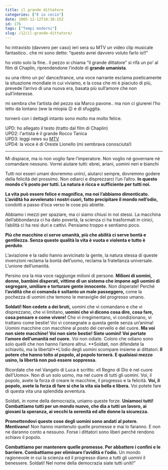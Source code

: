 ```yaml
---
title: il grande dittatore
categories: ["E io cecio"]
date: 2005-12-12T10:38:15Z
id: 176
tags: ["Tempi moderni"]
slug: /12/il-grande-dittatore/
---
```


<img src='/wp-content/ilgrandedittatore.jpg' alt='' align='left' />ho intravisto (davvero per caso) ieri sera su MTV un video clip musicale fantastico.. che mi sono detto: “questo avrei davvero voluto farlo io!!”
  
ho visto solo la fine.. il pezzo si chiama “il grande dittatore” si rifà un po’ al film di Chaplin, riprendendone l’indole di **grande umanista**.

su una ritmo un po’ dance/trance, una voce narrante esclama poeticamente la situazione mondiale in cui viviamo, e la cosa che mi è piaciuto di più, prevede l’arrivo di una nuova era, basata più sull’amore che non sull’interesse.

mi sembra che l’artista del pezzo sia Marco pavone.. ma non ci giurerei l’ho letto da lontano (ww la miopia 😉 e di sfuggita.
  
tornerò con i dettagli intanto sono molto ma molto felice.

UPD: ho allegato il testo (tratto dal film di Chaplin)  
UPD2: l'artista è il grande Rocco Tanica  
UPD3: leggi news su [MTV](http://www.mtv.it/news/news_page.asp?ID=32805&NAME=Elio+e+le+Storie+Tese&IDNEWS=15769)  
UPD4: la voce è di Oreste Lionello (mi sembrava conosciuta!)

---

Mi dispiace, ma io non voglio fare l’imperatore. Non voglio né governare né comandare nessuno. Vorrei aiutare tutti: ebrei, ariani, uomini neri e bianchi

Tutti noi esseri umani dovremmo unirci, aiutarci sempre, dovremmo godere della felicità del prossimo. Non odiarci e disprezzarci l’un l’altro. **In questo mondo c’è posto per tutti. La natura è ricca e sufficiente per tutti noi.**

**La vita può essere felice e magnifica, ma noi l’abbiamo dimenticato. L’avidità ha avvelenato i nostri cuori, fatto precipitare il mondo nell’odio,** condotti a passo d’oca verso le cose più abiette.

Abbiamo i mezzi per spaziare, ma ci siamo chiusi in noi stessi. La macchina dell’abbondanza ci ha dato povertà, la scienza ci ha trasformati in cinici, l’abilità ci ha resi duri e cattivi. Pensiamo troppo e sentiamo poco.

**Più che macchine ci serve umanità, più che abilità ci serve bontà e gentilezza. Senza queste qualità la vita è vuota e violenta e tutto è perduto**.

L’aviazione e la radio hanno avvicinato la gente, la natura stessa di queste invenzioni reclama la bontà dell’uomo, reclama la fratellanza universale. L’unione dell’umanità.

Persino ora la mia voce raggiunge milioni di persone. **Milioni di uomini, donne, bambini disperati, vittime di un sistema che impone agli uomini di segregare, umiliare e torturare gente innocente.** Non disperate! Perché **l’avidità che ci comanda è soltanto un male passeggero,** come la pochezza di uomini che temono le meraviglie del progresso umano.

**Soldati! Non cedete a dei bruti,** uomini che vi comandano e che vi disprezzano, che vi limitano, **uomini che vi dicono cosa dire, cosa fare, cosa pensare e come vivere!** Che vi irregimentano, vi condizionano, vi trattano come bestie! Voi vi consegnate a questa gente senza un’anima! Uomini macchine con macchine al posto del cervello e del cuore. **Ma voi non siete macchine! Voi non siete bestie! Siete uomini! Voi portate l’amore dell’umanità nel cuore.** Voi non odiate. Coloro che odiano sono solo quelli che non hanno l’amore altrui. **Soldati, non difendete la schiavitù, ma la libertà!**L’odio degli uomini scompare insieme ai dittatori. **Il potere che hanno tolto al popolo, al popolo tornerà. E qualsiasi mezzo usino, la libertà non può essere soppressa.**

Ricordate che nel Vangelo di Luca è scritto: «Il Regno di Dio è nel cuore dell’Uomo». Non di un solo uomo, ma nel cuore di tutti gli uomini. Voi, il popolo, avete la forza di creare le macchine, il progresso e la felicità. **Voi, il popolo, avete la forza di fare si che la vita sia bella e libera.** Voi potete fare di questa vita una splendida avventura.

Soldati, in nome della democrazia, uniamo queste forze. **Uniamoci tutti! Combattiamo tutti per un mondo nuovo, che dia a tutti un lavoro, ai giovani la speranza, ai vecchi la serenità ed alle donne la sicurezza.**

**Promettendovi queste cose degli uomini sono andati al potere. Mentivano!** Non hanno mantenuto quelle promesse e mai lo faranno. E non ne daranno conto a nessuno. Forse i dittatori sono liberi perché rendono schiavo il popolo.

**Combattiamo per mantenere quelle promesse. Per abbattere i confini e le barriere. Combattiamo per eliminare l’avidità e l’odio.** Un mondo ragionevole in cui la scienza ed il progresso diano a tutti gli uomini il benessere. Soldati! Nel nome della democrazia siate tutti uniti!”
